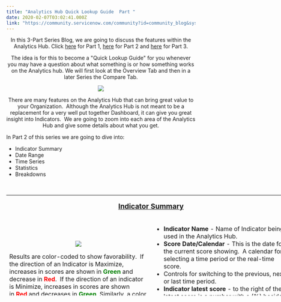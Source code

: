 ```yaml
---
title: "Analytics Hub Quick Lookup Guide  Part "
date: 2020-02-07T03:02:41.000Z
link: "https://community.servicenow.com/community?id=community_blog&sys_id=9f0c9535db7a805cd58ea345ca961903"
---
```

<p style="text-align: center;">In this 3-Part Series Blog, we are going to discuss the features within the Analytics Hub. Click <a href="https://community.servicenow.com/community?id&#61;community_blog&amp;sys_id&#61;91bb4c79dbbe8c1cd58ea345ca9619dd" rel="nofollow">here</a> for Part 1, <a href="https://community.servicenow.com/community?id&#61;community_blog&amp;sys_id&#61;9f0c9535db7a805cd58ea345ca961903" rel="nofollow">here</a> for Part 2 and <a href="https://community.servicenow.com/community?id&#61;community_blog&amp;sys_id&#61;2c47b90edbb64c5cd58ea345ca961923" rel="nofollow">here</a> for Part 3.</p>
<p style="text-align: center;">The idea is for this to become a &#34;Quick Lookup Guide&#34; for you whenever you may have a question about what something is or how something works on the Analytics hub. We will first look at the Overview Tab and then in a later Series the Compare Tab.</p>
<p style="text-align: center;"><img style="max-width: 100%; max-height: 480px;" src="https://community.servicenow.com/4b07dd39db76805cd58ea345ca961944.iix" /></p>
<p style="text-align: center;">There are many features on the Analytics Hub that can bring great value to your Organization.  Although the Analytics Hub is not meant to be a replacement for a very well put together Dashboard, it can give you great insight into Indicators.  We are going to zoom into each area of the Analytics Hub and give some details about what you get.</p>
<p style="text-align: left;">In Part 2 of this series we are going to dive into:</p>
<ul><li>Indicator Summary</li><li>Date Range</li><li>Time Series</li><li>Statistics</li><li>Breakdowns</li></ul>
<p> </p>
<table style="height: 268px; width: 771px;"><tbody><tr><td style="width: 761px; text-align: center;" colspan="2">
<p><span style="text-decoration: underline;"><span style="font-size: 14pt;"><strong>Indicator Summary</strong></span></span></p>
</td></tr><tr><td style="width: 388px; text-align: center;">
<p><img style="max-width: 100%; max-height: 480px;" src="https://community.servicenow.com/92b7d931dbb6805cd58ea345ca961936.iix" /></p>
<p style="text-align: left;">Results are color-coded to show favorability.  If the direction of an Indicator is Maximize, increases in scores are shown in <span style="color: #008000;"><strong>Green</strong></span> and decrease in <span style="color: #ff0000;"><strong>Red</strong></span>.  If the direction of an indicator is Minimize, increases in scores are shown in <span style="color: #ff0000;"><strong>Red</strong></span> and decreases in <span style="color: #008000;"><strong>Green</strong></span>. Similarly, a color bar indicates whether the target has been met or missed.  The colors depend on the color scheme that has been set for the target. For more information see <a href="https://docs.servicenow.com/bundle/newyork-performance-analytics-and-reporting/page/use/performance-analytics/concept/pa-targets.html#t_CreatingTargetColorSchemes" target="_blank" rel="noopener noreferrer nofollow">Create a target color scheme</a>.</p>
<p style="text-align: left;">The time period that is associated with a score is shown above the score.  Controls let you move to the next time period, the previous time period, or the last time period.  The date you select here is reflected in the statistics and the time series graph.  The selected time period is carried over when you change to another tab.  The length of a time period (day, month, quarter...) is the same as the frequency of the indicator.</p>
<p style="text-align: left;">You can also select the date by clicking along the time series chart.  Furthermore, if you navigate to the Analytics Hub from a widget, the date that you select in the widget persists when you open the Analytics Hub.</p>
</td><td style="width: 373px;">
<ul><li><strong>Indicator Name</strong> - Name of Indicator being used in the Analytics Hub.</li><li><strong>Score Date/Calendar</strong> - This is the date for the current score showing.  A calendar for selecting a time period or the real-time score.</li><li>Controls for switching to the previous, next, or last time period.</li><li><strong>Indicator latest score</strong> - to the right of the latest score is a number with a (%) beside it.  This will show you if the latest score is higher or lower than the prior score with a color of <span style="color: #ff0000;"><strong>Red</strong></span> or <span style="color: #008000;"><strong>Green</strong></span> based on the direction the score is going.</li><li><strong>Target</strong> - (if a Target has been set) This will show you the numerical Target that has been set up for this Indicator</li><li><strong>Target Gap</strong> - This will show you the numerical difference between the Actual Score and the Target.</li><li><strong>Color band representing the Target Gap</strong> - Color band, showing where the Target Gap aligns with the Actual Score.</li></ul>
<p> </p>
<p>Useful Links for this Section:</p>
<ul><li><a href="https://docs.servicenow.com/bundle/newyork-performance-analytics-and-reporting/page/use/performance-analytics/concept/c_SetUpIndicators.html" target="_blank" rel="noopener noreferrer nofollow">Create an Indicator</a></li><li><a href="https://docs.servicenow.com/bundle/newyork-performance-analytics-and-reporting/page/use/performance-analytics/concept/pa-targets.html" target="_blank" rel="noopener noreferrer nofollow">Create a Target</a></li><li><a href="https://docs.servicenow.com/bundle/newyork-performance-analytics-and-reporting/page/use/performance-analytics/concept/pa-targets.html#t_CreatingTargetColorSchemes" target="_blank" rel="noopener noreferrer nofollow">Create a Target Color</a></li><li><a href="https://community.servicenow.com/community?id&#61;community_blog&amp;sys_id&#61;03b1aa0ddbad449c190dfb2439961976" target="_blank" rel="noopener noreferrer nofollow">Make Life Easy - &#34;Create Unique Names&#34;</a></li></ul>
</td></tr><tr><td style="width: 761px; text-align: center;" colspan="2">  <strong>Viewing Real-Time Scores</strong></td></tr><tr><td style="width: 388px;">
<p>You can select real-time scores instead of the last score in the following circumstances:</p>
<ul><li>The indicator is configured to show real-time scores.</li><li>No scripted breakdowns are being applied to the indicator. In this case, you can also select the real-time score in the date selector, or by selecting the current time period in the <strong>Records</strong> view.  However, when viewing real-time scores, you cannot see records that do not match a breakdown element in the <strong>Records</strong> view. </li></ul>
<p> </p>
<p>For more information about viewing real-time scores in both the Analytics Hub and widgets, see <a href="https://docs.servicenow.com/bundle/newyork-performance-analytics-and-reporting/page/use/performance-analytics/concept/c_RealTimeScorecardData.html" target="_blank" rel="noopener noreferrer nofollow">View real-time scores.</a></p>
</td><td style="width: 373px; text-align: center;"> <img style="max-width: 100%; max-height: 480px;" src="https://community.servicenow.com/c2011679db36045cd58ea345ca9619ef.iix" /></td></tr><tr><td style="width: 388px;"> </td><td style="width: 373px;"> </td></tr><tr><td style="width: 761px; text-align: center;" colspan="2">
<p> <strong> <span style="text-decoration: underline;"><span style="font-size: 14pt;">Date Range</span></span></strong></p>
</td></tr><tr><td style="width: 761px; text-align: center;" colspan="2">  <img style="max-width: 100%; max-height: 480px;" src="https://community.servicenow.com/4be69582dbbec85cd58ea345ca96195c.iix" /></td></tr><tr><td style="width: 388px; text-align: center;"> <img style="max-width: 100%; max-height: 480px;" src="https://community.servicenow.com/48271146dbbec85cd58ea345ca961908.iix" /></td><td style="width: 373px;">
<p>You can set the time period of scores that the Analytics Hub describes.  The controls for doing so are above the statistics and to the left of the time series aggregation.  The time period you choose is reflected in the score, the statistics, and the time-series graph.  You have tow control options to set the time period:</p>
<ul><li>Manually set a range to display by adjusting the calendar dates.</li><li>Drag the tow &#34;handlebars&#34; to visually select a time range of data to display.</li></ul>
</td></tr><tr><td style="width: 388px;"> </td><td style="width: 373px;"> </td></tr><tr><td style="width: 761px; text-align: center;" colspan="2">
<p><span style="font-size: 14pt;"><strong>  <span style="text-decoration: underline;">Time Series</span></strong></span></p>
</td></tr><tr><td style="width: 388px;">
<p>Daily is the default aggregation which shows the raw scores. Some of the other available Time Series are:</p>
<ul><li>Running SUM&#39;s</li><li>Running AVG&#39;s</li><li>By Week SUM</li><li>By week AVG</li><li>By Month SUM</li><li>By Month AVG</li><li>By quarter SUM</li><li>By quarter AVG</li><li>By year SUM</li><li>By year AVG</li><li>Monthly AVG</li><li>Weekly SUM</li><li>Etc.,</li></ul>
<p>The time series aggregation is reflected in the score, the statistics, the time series graph, and the charts in other tabs.  The available time series depends on the frequency of the indicator.</p>
<p><strong>Note:</strong> Selecting a time series aggregation overrides the <strong>Render continuous lines</strong> option that is set on the indicator.  This option causes the Analytics Hub to show unbroken data lines for this indicator, even when there is no data for a specific date.</p>
<p>Useful Links for this Section:</p>
<ul><li><a href="https://docs.servicenow.com/bundle/newyork-performance-analytics-and-reporting/page/use/performance-analytics/concept/applying-time-series-aggregations.html" target="_blank" rel="noopener noreferrer nofollow">Applying time series aggregations</a></li></ul>
</td><td style="width: 373px; text-align: center;"><img style="max-width: 100%; max-height: 480px;" src="https://community.servicenow.com/89681986dbfec85cd58ea345ca96193e.iix" width="347" height="414" /></td></tr><tr><td style="width: 388px;"> </td><td style="width: 373px;"> </td></tr><tr><td style="width: 761px; text-align: center;" colspan="2">
<p>  <span style="text-decoration: underline;"><span style="font-size: 14pt;"><strong>Statistics</strong></span></span></p>
</td></tr><tr><td style="width: 761px; text-align: center;" colspan="2">  <img style="max-width: 100%; max-height: 480px;" src="https://community.servicenow.com/04aa59cedb320c5cd58ea345ca96199f.iix" /></td></tr><tr><td style="width: 761px; text-align: left;" colspan="2">
<p>The following statistics are computed for the data points in the chart:</p>
<ul><li><strong>No. of scores</strong> - The total # of plotted scores on the chart.</li><li><strong>Sum</strong> - The total summed value of all scores within Date Range</li><li><strong>Change</strong> - The difference between the first score and the last score within the Date Range.</li><li><strong>% Change</strong> - % change from the first score and the last score in the Date Range.</li><li><strong>Average</strong> - The average score within the Date Range</li><li><strong>Minimum / Maximum / Median</strong> - </li><li>
<ul><li>Minimum - Lowest score within the Date Range</li><li>Maximum - Highest score within the Data Range</li><li>Median - Middle score within the Date Range</li></ul>
</li><li><strong>Std Deviation</strong> - Measurement of the amount of variation of set values.</li></ul>
</td></tr><tr><td style="width: 388px;"> </td><td style="width: 373px;"> </td></tr><tr style="text-align: center;"><td style="width: 761px;" colspan="2">
<p>  <span style="text-decoration: underline;"><span style="font-size: 14pt;"><strong>Breakdowns</strong></span></span></p>
</td></tr><tr><td style="width: 388px; text-align: center;"> <img style="max-width: 100%; max-height: 480px;" src="https://community.servicenow.com/9ab161c6dbb60c5cd58ea345ca9619b3.iix" /></td><td style="width: 373px;">
<p>You can show a separate line or column on the chart for every element of a Breakdown.  You can also filter the scores by selecting a breakdown and an element.  You can search for breakdowns and elements by name or you can open a breakdown and element selection dialog.</p>
<p>Filter the displayed data by record attributes like:</p>
<ul><li>Priority</li><li>Category</li><li>Assignment Group</li><li>State</li><li>Etc.,</li></ul>
</td></tr><tr><td style="width: 388px;">
<p> </p>
<p>If you select a breakdown but not an element, the chart shows each element of the breakdown.</p>
<p>If you select a breakdown and an element, you filter the entire Analytics Hub to show only the values for that breakdown and element.</p>
<p>If breakdown relations are defined for the indicator, after you select a first-level breakdown and element, you can navigate to a related element.  The element can be in a parent-child relationship in the same breakdown, or it can be in another breakdown.  For more information about breakdown relations including procedures for creating them, see <a href="https://docs.servicenow.com/bundle/newyork-performance-analytics-and-reporting/page/use/performance-analytics/concept/breakdown-relations.html" target="_blank" rel="noopener noreferrer nofollow">Navigating breakdown elements with breakdown relations</a>.</p>
<p> </p>
<p>Useful Links for this Section:</p>
<ul><li><a href="https://docs.servicenow.com/bundle/newyork-performance-analytics-and-reporting/page/use/performance-analytics/concept/c_CreatingBreakdowns.html" target="_blank" rel="noopener noreferrer nofollow">Performance Analytics Breakdowns</a></li><li><a href="https://docs.servicenow.com/bundle/newyork-performance-analytics-and-reporting/page/use/performance-analytics/concept/c_UsePerformanceAnalyticsScorecards.html" target="_blank" rel="noopener noreferrer nofollow">Analytics Hub</a></li></ul>
</td><td style="width: 373px; text-align: center;"><img style="max-width: 100%; max-height: 480px;" src="https://community.servicenow.com/72c125c6dbb60c5cd58ea345ca961989.iix" /></td></tr><tr><td style="width: 388px;" colspan="2">
<p> </p>
<p>Some of the information gathered in this Blog was taken from this ServiceNow Docs page: <a href="https://docs.servicenow.com/bundle/newyork-performance-analytics-and-reporting/page/use/performance-analytics/concept/scorecard-overview-tab.html#d554991e117" target="_blank" rel="noopener noreferrer nofollow">View scores and statistics &gt; Viewing real-time scores</a> and from the <a href="https://nowlearning.service-now.com/lxp?id&#61;overview&amp;type&#61;course&amp;sys_id&#61;b7c222e8db1a7300760a710439961926" target="_blank" rel="noopener noreferrer nofollow">Performance Analytics Essentials</a> training.</p>
<p>We highly recommend going to this Article <a href="https://community.servicenow.com/community?id&#61;community_article&amp;sys_id&#61;44c3a3ecdbf43f84d82ffb24399619c2&amp;view_source&#61;featuredList" target="_blank" rel="noopener noreferrer nofollow">&#34;Getting Started, self-paced learning, training classes, and additional help&#34;</a> for more great tools to make you stronger in  Performance Analytics &amp; Reporting.</p>
<p>In our next Blog &#34;<strong>Analytics Hub Quick Lookup Guide - Part 3</strong>&#34;, we will discuss:</p>
<ul><li>View Options</li><li>Visualizations</li><li>Comments</li><li>Chart Features</li></ul>
</td></tr></tbody></table>